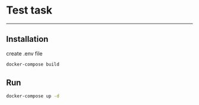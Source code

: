 # Test task
___

## Installation

create .env file

```bash
docker-compose build
```

## Run
```bash
docker-compose up -d
```